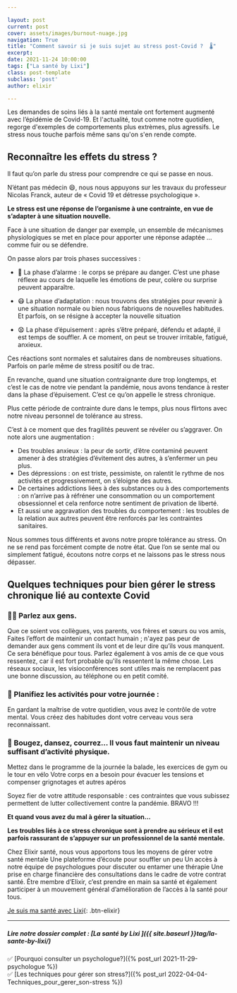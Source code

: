 ```yaml
---

layout: post
current: post
cover: assets/images/burnout-nuage.jpg
navigation: True
title: "Comment savoir si je suis sujet au stress post-Covid ?  🌡️"
excerpt: 
date: 2021-11-24 10:00:00
tags: ["La santé by Lixi"]
class: post-template
subclass: 'post'
author: elixir

---
```



Les demandes de soins liés à la santé mentale ont fortement augmenté avec l’épidémie de Covid-19. 
Et l'actualité, tout comme notre quotidien, regorge d'exemples de comportements plus extrèmes, plus agressifs. Le stress nous touche parfois même sans qu'on s'en rende compte.



## Reconnaître les effets du stress ?


Il faut qu’on parle du stress pour comprendre ce qui se passe en nous.

N’étant pas médecin 😄, nous nous appuyons sur les travaux du professeur Nicolas Franck, auteur de « Covid 19 et détresse psychologique ».

**Le stress est une réponse de l’organisme à une contrainte, en vue de s’adapter à une situation nouvelle.**

Face à une situation de danger par exemple, un ensemble de mécanismes physiologiques se met en place pour apporter une réponse adaptée ... comme fuir ou se défendre.

On passe alors par trois phases successives :

- 🚨 La phase d’alarme : le corps se prépare au danger. C’est une phase réflexe au cours de laquelle les émotions de peur, colère ou surprise peuvent apparaître.

- 😷 La phase d’adaptation : nous trouvons des stratégies pour revenir à une situation normale ou bien nous fabriquons de nouvelles habitudes. Et parfois, on se résigne à accepter la nouvelle situation

- 😧 La phase d’épuisement : après s’être préparé, défendu et adapté, il est temps de souffler. A ce moment, on peut se trouver irritable, fatigué, anxieux.

Ces réactions sont normales et salutaires dans de nombreuses situations. Parfois on parle même de stress positif ou de trac.

En revanche, quand une situation contraignante dure trop longtemps, et c’est le cas de notre vie pendant la pandémie, nous avons tendance à rester dans la phase d’épuisement. C’est ce qu’on appelle le stress chronique.

Plus cette période de contrainte dure dans le temps, plus nous flirtons avec notre niveau personnel de tolérance au stress.

C’est à ce moment que des fragilités peuvent se révéler ou s’aggraver. On note alors une augmentation :

* Des troubles anxieux : la peur de sortir, d’être contaminé peuvent amener à des stratégies d’évitement des autres, à s’enfermer un peu plus.
* Des dépressions : on est triste, pessimiste, on ralentit le rythme de nos activités et progressivement, on s’éloigne des autres.
* De certaines addictions liées à des substances ou à des comportements : on n’arrive pas à réfréner une consommation ou un comportement obsessionnel et cela renforce notre sentiment de privation de liberté.
* Et aussi une aggravation des troubles du comportement : les troubles de la relation aux autres peuvent être renforcés par les contraintes sanitaires.

Nous sommes tous différents et avons notre propre tolérance au stress. On ne se rend pas forcément compte de notre état. Que l’on se sente mal ou simplement fatigué, écoutons notre corps et ne laissons pas le stress nous dépasser.

## Quelques techniques pour bien gérer le stress chronique lié au contexte Covid

### 🙆‍♀️ Parlez aux gens.
Que ce soient vos collègues, vos parents, vos frères et sœurs ou vos amis, Faites l’effort de maintenir un contact humain ; n'ayez pas peur de demander aux gens comment ils vont et de leur dire qu’ils vous manquent. Ce sera bénéfique pour tous. Parlez également à vos amis de ce que vous ressentez, car il est fort probable qu'ils ressentent la même chose. Les réseaux sociaux, les visioconférences sont utiles mais ne remplacent pas une bonne discussion, au téléphone ou en petit comité.

### 📅 Planifiez les activités pour votre journée :
En gardant la maîtrise de votre quotidien, vous avez le contrôle de votre mental. Vous créez des habitudes dont votre cerveau vous sera reconnaissant.

### 👟 Bougez, dansez, courrez... Il vous faut maintenir un niveau suffisant d’activité physique.

Mettez dans le programme de la journée la balade, les exercices de gym ou le tour en vélo
Votre corps en a besoin pour évacuer les tensions et compenser grignotages et autres apéros

Soyez fier de votre attitude responsable : ces contraintes que vous subissez permettent de lutter collectivement contre la pandémie. BRAVO !!!

**Et quand vous avez du mal à gérer la situation...**

**Les troubles liés à ce stress chronique sont à prendre au sérieux et il est parfois rassurant de s’appuyer sur un professionnel de la santé mentale.**


Chez Elixir santé, nous vous apportons tous les moyens de gérer votre santé mentale
Une plateforme d’écoute pour souffler un peu
Un accès à notre équipe de psychologues pour discuter ou entamer une thérapie
Une prise en charge financière des consultations dans le cadre de votre contrat santé.
Être membre d’Elixir, c’est prendre en main sa santé et également participer à un mouvement général d’amélioration de l’accès à la santé pour tous.


[Je suis ma santé avec Lixi](https://www.heylixi.fr/){: .btn-elixir}

---
  
##### Lire notre dossier complet : [La santé by Lixi ]({{ site.baseurl }}tag/la-sante-by-lixi/)

✅ [Pourquoi consulter un psychologue?]({% post_url 2021-11-29-psychologue %})  
✅ [Les techniques pour gérer son stress?]({% post_url 2022-04-04-Techniques_pour_gerer_son-stress %})
